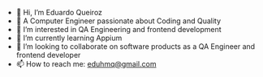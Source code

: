- 👋 Hi, I’m Eduardo Queiroz
- 🔭 A Computer Engineer passionate about Coding and Quality
- 👀 I’m interested in QA Engineering and frontend development
- 🌱 I’m currently learning Appium
- 💞️ I’m looking to collaborate on software products as a QA Engineer and frontend developer 
- 📫 How to reach me: eduhmq@gmail.com

<!---
QueirozEdu/QueirozEdu is a ✨ special ✨ repository because its `README.md` (this file) appears on your GitHub profile.
You can click the Preview link to take a look at your changes.
--->
